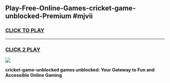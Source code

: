 
## Play-Free-Online-Games-cricket-game-unblocked-Premium #mjvii
<h3>
<a href="https://premium.freeplayer.one?title=cricket-game-unblocked&ref=8M">CLICK TO PLAY</a></h3>
<hr>

<h3>
<a href="https://premium.freeplayer.one?title=cricket-game-unblocked&ref=8M">CLICK 2 PLAY</a>
  
</h3>

<a href="https://premium.freeplayer.one?title=cricket-game-unblocked&ref=8M"><img src="https://clearcache.store/games.png"></a>


**cricket-game-unblocked games unblocked: Your Gateway to Fun and Accessible Online Gaming**
